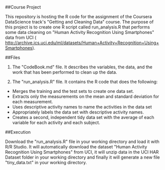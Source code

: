 ##Course Project

This repository is hosting the R code for the assignment of the Coursera DataScience track's "Getting and Cleaning Data" course. 
The purpose of this project is to create one R script called run_analysis.R that performs some data cleaning on "Human Activity Recognition Using Smartphones" data from UCI ( http://archive.ics.uci.edu/ml/datasets/Human+Activity+Recognition+Using+Smartphones).

##Files

1. The "CodeBook.md" file. It describes the variables, the data, and the work that has been performed to clean up the data.
  
2. The "run_analysis.R" file. It contains the R code that does the following:
  - Merges the training and the test sets to create one data set.
  - Extracts only the measurements on the mean and standard deviation for each measurement.
  - Uses descriptive activity names to name the activities in the data set
  - Appropriately labels the data set with descriptive activity names.
  - Creates a second, independent tidy data set with the average of each variable for each activity and each subject.

##Execution

Download the "run_analysis.R" file in your working directory and load it with R/R Studio. 
It will automatically download the dataset "Human Activity Recognition Using Smartphones" from UCI, it will unzip data in the UCI HAR Dataset folder in your working directory and finally it will generate a new file "tiny_data.txt" in your working directory.
